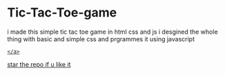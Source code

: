 # Tic-Tac-Toe-game
i made this simple tic tac toe game in html css and js 
i desgined the whole thing with basic and simple css and prgrammes it using javascript

<p align="center">
	<a title="Demo here" href="https://amit00008.github.io/Tic-Tac-Toe-game/
">
		
	</a>
</p>

star the repo if u like it
